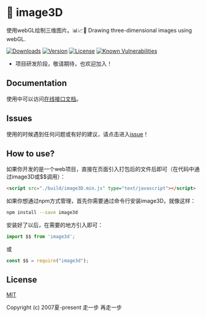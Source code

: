 # 🍊 image3D
使用webGL绘制三维图片。📊📈🎉 Drawing three-dimensional images using webGL.

<a href="https://yelloxing.github.io/npm-downloads?interval=7&packages=image3d"><img src="https://img.shields.io/npm/dm/image3d.svg" alt="Downloads"></a>
<a href="https://www.npmjs.com/package/image3d"><img src="https://img.shields.io/npm/v/image3d.svg" alt="Version"></a>
<a href="https://github.com/yelloxing/image3D/blob/master/LICENSE"><img src="https://img.shields.io/npm/l/image3d.svg" alt="License"></a>
<a class="badge-link" href="https://snyk.io.cnpmjs.org/test/npm/image3d" target="_blank"><img title="Known Vulnerabilities" src="https://snyk.io.cnpmjs.org/test/npm/image3d/badge.svg"></a>

- 项目研发阶段，敬请期待，也欢迎加入！

## Documentation
使用中可以访问[在线接口文档](https://yelloxing.github.io/image3D/)。

## Issues
使用的时候遇到任何问题或有好的建议，请点击进入[issue](https://github.com/yelloxing/image3D/issues)！

## How to use?
如果你开发的是一个web项目，直接在页面引入打包后的文件后即可（在代码中通过image3D或$$调用）：

```html
<script src="./build/image3D.min.js" type="text/javascript"></script>
```

如果你想通过npm方式管理，首先你需要通过命令行安装image3D，就像这样：

```bash
npm install --save image3d
```

安装好了以后，在需要的地方引入即可：

```js
import $$ from 'image3d';
```

或

```js
const $$ = require("image3d");
```

## License

[MIT](https://github.com/yelloxing/image3D/blob/master/LICENSE)

Copyright (c) 2007夏-present 走一步 再走一步
